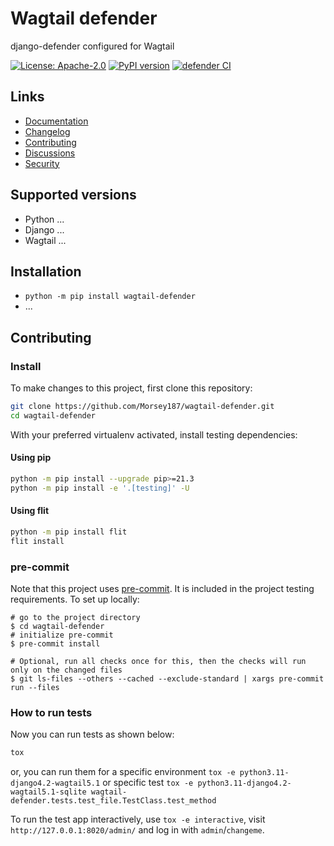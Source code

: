 # Wagtail defender

django-defender configured for Wagtail

[![License: Apache-2.0](https://img.shields.io/badge/License-Apache--2.0-blue.svg)](https://opensource.org/licenses/Apache-2.0)
[![PyPI version](https://badge.fury.io/py/wagtail-defender.svg)](https://badge.fury.io/py/wagtail-defender)
[![defender CI](https://github.com/Morsey187/wagtail-defender/actions/workflows/test.yml/badge.svg)](https://github.com/Morsey187/wagtail-defender/actions/workflows/test.yml)

## Links

- [Documentation](https://github.com/Morsey187/wagtail-defender/blob/main/README.md)
- [Changelog](https://github.com/Morsey187/wagtail-defender/blob/main/CHANGELOG.md)
- [Contributing](https://github.com/Morsey187/wagtail-defender/blob/main/CONTRIBUTING.md)
- [Discussions](https://github.com/Morsey187/wagtail-defender/discussions)
- [Security](https://github.com/Morsey187/wagtail-defender/security)

## Supported versions

- Python ...
- Django ...
- Wagtail ...

## Installation

- `python -m pip install wagtail-defender`
- ...

## Contributing

### Install

To make changes to this project, first clone this repository:

```sh
git clone https://github.com/Morsey187/wagtail-defender.git
cd wagtail-defender
```

With your preferred virtualenv activated, install testing dependencies:

#### Using pip

```sh
python -m pip install --upgrade pip>=21.3
python -m pip install -e '.[testing]' -U
```

#### Using flit

```sh
python -m pip install flit
flit install
```

### pre-commit

Note that this project uses [pre-commit](https://github.com/pre-commit/pre-commit).
It is included in the project testing requirements. To set up locally:

```shell
# go to the project directory
$ cd wagtail-defender
# initialize pre-commit
$ pre-commit install

# Optional, run all checks once for this, then the checks will run only on the changed files
$ git ls-files --others --cached --exclude-standard | xargs pre-commit run --files
```

### How to run tests

Now you can run tests as shown below:

```sh
tox
```

or, you can run them for a specific environment `tox -e python3.11-django4.2-wagtail5.1` or specific test
`tox -e python3.11-django4.2-wagtail5.1-sqlite wagtail-defender.tests.test_file.TestClass.test_method`

To run the test app interactively, use `tox -e interactive`, visit `http://127.0.0.1:8020/admin/` and log in with `admin`/`changeme`.
